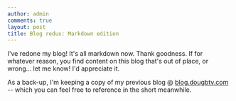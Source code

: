 ```yaml
---
author: admin
comments: true
layout: post
title: Blog redux: Markdown edition
---
```


I've redone my blog! It's all markdown now. Thank goodness. If for whatever reason, you find content on this blog that's out of place, or wrong... let me know! I'd appreciate it. 

As a back-up, I'm keeping a copy of my previous blog @ [blog.dougbtv.com](http://blog.dougbtv.com) -- which you can feel free to reference in the short meanwhile.
